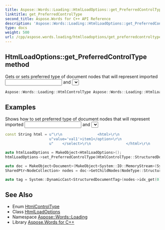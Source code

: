 ```yaml
---
title: Aspose::Words::Loading::HtmlLoadOptions::get_PreferredControlType method
linktitle: get_PreferredControlType
second_title: Aspose.Words for C++ API Reference
description: 'Aspose::Words::Loading::HtmlLoadOptions::get_PreferredControlType method. Gets or sets preferred type of document nodes that will represent imported <input> and <select> elements. Default value is FormField in C++.'
type: docs
weight: 500
url: /cpp/aspose.words.loading/htmlloadoptions/get_preferredcontroltype/
---
```

## HtmlLoadOptions::get_PreferredControlType method


Gets or sets preferred type of document nodes that will represent imported <input> and <select> elements. Default value is [FormField](../../htmlcontroltype/).

```cpp
Aspose::Words::Loading::HtmlControlType Aspose::Words::Loading::HtmlLoadOptions::get_PreferredControlType() const
```


## Examples



Shows how to set preferred type of document nodes that will represent imported <input> and <select> elements. 
```cpp
const String html = u"\r\n                <html>\r\n                    <select name='ComboBox' size='1'>\r\n                        <option "
                    u"value='val1'>item1</option>\r\n                        <option value='val2'></option>                        \r\n                "
                    u"    </select>\r\n                </html>\r\n            ";

auto htmlLoadOptions = MakeObject<HtmlLoadOptions>();
htmlLoadOptions->set_PreferredControlType(HtmlControlType::StructuredDocumentTag);

auto doc = MakeObject<Document>(MakeObject<System::IO::MemoryStream>(System::Text::Encoding::get_UTF8()->GetBytes(html)), htmlLoadOptions);
SharedPtr<NodeCollection> nodes = doc->GetChildNodes(NodeType::StructuredDocumentTag, true);

auto tag = System::DynamicCast<StructuredDocumentTag>(nodes->idx_get(0));
```

## See Also

* Enum [HtmlControlType](../../htmlcontroltype/)
* Class [HtmlLoadOptions](../)
* Namespace [Aspose::Words::Loading](../../)
* Library [Aspose.Words for C++](../../../)
